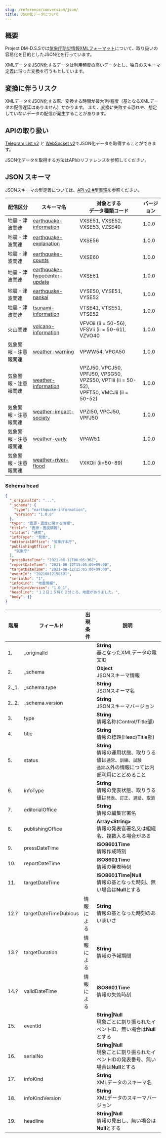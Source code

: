 ```yaml
---
slug: /reference/conversion/json/
title: JSON化データについて
---
```


## 概要

Project DM-D.S.Sでは[気象庁防災情報XMLフォーマット](http://xml.kishou.go.jp/)について、取り扱いの容易化を目的としたJSON化を行っています。

XMLデータをJSON化するデータは利用頻度の高いデータとし、独自のスキーマ定義に沿った変換を行うもとしています。

## 変換に伴うリスク

XMLデータをJSON化する際、変換する時間が最大1秒程度（基となるXMLデータの配信遅延はありません）かかります。
また、変換に失敗する恐れや、想定していないデータの配信が発生することがあります。


## APIの取り扱い

[Telegram List v2](/reference/api/v2/telegram.list) と [WebSocket v2](/reference/api/v2/websocket)でJSON化データを取得することができます。

JSON化データを取得する方法はAPIのリファレンスを参照してください。

## JSON スキーマ

JSONスキーマの型定義については、[API v2 #型表現](/reference/api/v2/#型表現)を参照ください。

| 配信区分       | スキーマ名                   | 対象とする<br/>データ種類コード | バージョン | 
| -------------- | ---------------------------- | ------------------------------ | ---------- | 
| 地震・津波関連 | [earthquake-information](schema/earthquake-information)              | VXSE51, VXSE52, VXSE53, VZSE40 | 1.0.0      | 
| 地震・津波関連 | [earthquake-explanation](schema/earthquake-explanation)              | VXSE56                         | 1.0.0      | 
| 地震・津波関連 | [earthquake-counts](schema/earthquake-counts)                        | VXSE60                         | 1.0.0      | 
| 地震・津波関連 | [earthquake-hypocenter-update](schema/earthquake-hypocenter-update)  | VXSE61                         | 1.0.0      | 
| 地震・津波関連 | [earthquake-nankai](schema/earthquake-nankai)                        | VYSE50, VYSE51, VYSE52         | 1.0.0      | 
| 地震・津波関連 | [tsunami-information](schema/tsunami-information)                    | VTSE41, VTSE51, VTSE52         | 1.0.0      | 
| 火山関連      | [volcano-information](schema/volcano-information)                    | VFVOii (ii = 50-56), VFSVii (ii = 50-61), VZVO40 | 1.0.0      | 
| 気象警報・注意報関連 | [weather-warning](schema/weather-warning)                       | VPWW54, VPOA50                 | 1.0.0      | 
| 気象警報・注意報関連 | [weather-information](schema/weather-information)               | VPZJ50, VPCJ50, VPFJ50, VPSG50, VPZS50, VPTIii (ii = 50-52),<br/> VPFT50, VMCJii (ii = 50-52) | 1.0.0      |
| 気象警報・注意報関連 | [weather-impact-society](schema/weather-impact-society)         | VPZI50, VPCJ50, VPFJ50         | 1.0.0      |
| 気象警報・注意報関連 | [weather-early](schema/weather-early)                           | VPAW51                         | 1.0.0      |
| 気象警報・注意報関連 | [weather-river-flood](schema/weather-river-flood)               | VXKOii (ii=50-89)              | 1.0.0      |

### Schema head

```json
{
  "_originalId": "...",
  "_schema": {
    "type": "earthquake-information",
    "version": "1.0.0"
  },
  "type": "震源・震度に関する情報",
  "title": "震源・震度情報",
  "status": "通常",
  "infoType": "発表",
  "editorialOffice": "気象庁本庁",
  "publishingOffice": [
    "気象庁"
  ],
  "pressDateTime": "2021-08-12T06:05:36Z",
  "reportDateTime": "2021-08-12T15:05:00+09:00",
  "targetDateTime": "2021-08-12T15:05:00+09:00",
  "eventId": "20210812150301",
  "serialNo": "1",
  "infoKind": "地震情報",
  "infoKindVersion": "1.0_1",
  "headline": "１２日１５時０２分ころ、地震がありました。",
  "body": {}
}
```


| 階層 | フィールド | 出現条件 | 説明 |
| -- | -- | -- | -- |
| 1. | _originalId | | **String**<br/> 基となったXMLデータの電文ID |
| 2. | _schema |  | **Object**<br/> JSONスキーマ情報 |
| 2._1. | _schema.type |  | **String**<br/> JSONスキーマ名 |
| 2._2. | _schema.version |  | **String**<br/> JSONスキーマバージョン |
| 3. | type | | **String**<br/> 情報名称(Control/Title部) |
| 4. | title | | **String**<br/> 情報の標題(Head/Title部) |
| 5. | status | | **String**<br/> 情報の運用状態、取りうる値は`通常`、`訓練`、`試験`<br/> `通常`以外の情報につては内部利用にとどめること |
| 6. | infoType | | **String**<br/> 情報の発表状態、取りうる値は`発表`、`訂正`、`遅延`、`取消` |
| 7. | editorialOffice | | **String**<br/> 情報の編集官署名 |
| 8. | publishingOffice | | **Array<String\>**<br/> 情報の発表官署名又は組織名、複数入る場合がある |
| 9. | pressDateTime | | **ISO8601Time**<br/> 情報作成時刻 |
| 10. | reportDateTime | | **ISO8601Time**<br/> 情報の発表時刻 |
| 11. | targetDateTime |  | **ISO8601Time\|Null**<br/> 情報の基となった時刻、無い場合は**Null**とする |
| 12.? | targetDateTimeDubious | 情報による | **String**<br/> 情報の基となった時刻のあいまいさ |
| 13.? | targetDuration | 情報による | **String**<br/> 情報の予報期間 |
| 14.? | validDateTime | 情報による | **ISO8601Time**<br/> 情報の失効時刻 |
| 15. | eventId |  | **String\|Null**<br/> 現象ごとに割り振られたイベントID、無い場合は**Null**とする |
| 16. | serialNo |  | **String\|Null**<br/> 現象ごとに割り振られたイベントIDの発表番号、無い場合は**Null**とする |
| 17. | infoKind |  | **String**<br/> XMLデータのスキーマ名 |
| 18. | infoKindVersion |  | **String**<br/> XMLデータのスキーマバージョン |
| 19. | headline |  | **String\|Null**<br/> 情報の見出し、無い場合は**Null**とする |
